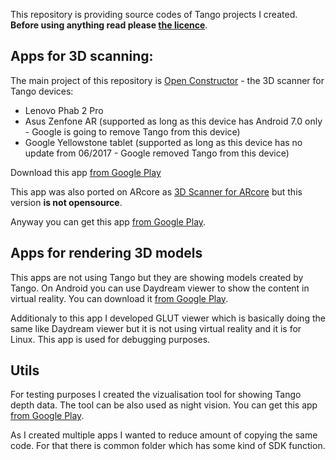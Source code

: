 This repository is providing source codes of Tango projects I created. **Before using anything read please [the licence](https://github.com/lvonasek/tango/blob/master/LICENSE)**.

## Apps for 3D scanning:
The main project of this repository is [Open Constructor](https://github.com/lvonasek/tango/wiki/Open-Constructor) - the 3D scanner for Tango devices:
* Lenovo Phab 2 Pro
* Asus Zenfone AR (supported as long as this device has Android 7.0 only - Google is going to remove Tango from this device)
* Google Yellowstone tablet (supported as long as this device has no update from 06/2017 - Google removed Tango from this device)

Download this app [from Google Play](https://play.google.com/store/apps/details?id=com.lvonasek.openconstructor)

This app was also ported on ARcore as [3D Scanner for ARcore](https://github.com/lvonasek/tango/wiki/3D-Scanner-for-ARcore) but this version **is not opensource**.

Anyway you can get this app [from Google Play](https://play.google.com/store/apps/details?id=com.lvonasek.arcore3dscanner).

## Apps for rendering 3D models
This apps are not using Tango but they are showing models created by Tango. On Android you can use Daydream viewer to show the content in virtual reality. You can download it [from Google Play](https://play.google.com/store/apps/details?id=com.lvonasek.daydreamOBJ).

Additionaly to this app I developed GLUT viewer which is basically doing the same like Daydream viewer but it is not using virtual reality and it is for Linux. This app is used for debugging purposes.

## Utils

For testing purposes I created the vizualisation tool for showing Tango depth data. The tool can be also used as night vision. You can get this app [from Google Play](https://play.google.com/store/apps/details?id=com.lvonasek.nightvision).

As I created multiple apps I wanted to reduce amount of copying the same code. For that there is common folder which has some kind of SDK function.
